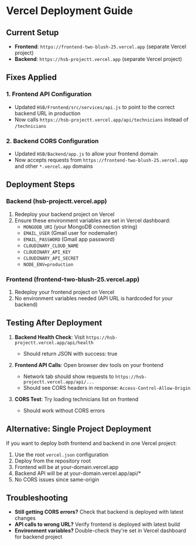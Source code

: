 # Vercel Deployment Guide

## Current Setup
- **Frontend**: `https://frontend-two-blush-25.vercel.app` (separate Vercel project)
- **Backend**: `https://hsb-projectt.vercel.app` (separate Vercel project)

## Fixes Applied

### 1. Frontend API Configuration
- Updated `HSB/Frontend/src/services/api.js` to point to the correct backend URL in production
- Now calls `https://hsb-projectt.vercel.app/api/technicians` instead of `/technicians`

### 2. Backend CORS Configuration  
- Updated `HSB/Backend/app.js` to allow your frontend domain
- Now accepts requests from `https://frontend-two-blush-25.vercel.app` and other `*.vercel.app` domains

## Deployment Steps

### Backend (hsb-projectt.vercel.app)
1. Redeploy your backend project on Vercel
2. Ensure these environment variables are set in Vercel dashboard:
   - `MONGODB_URI` (your MongoDB connection string)
   - `EMAIL_USER` (Gmail user for nodemailer)  
   - `EMAIL_PASSWORD` (Gmail app password)
   - `CLOUDINARY_CLOUD_NAME`
   - `CLOUDINARY_API_KEY`
   - `CLOUDINARY_API_SECRET`
   - `NODE_ENV=production`

### Frontend (frontend-two-blush-25.vercel.app)
1. Redeploy your frontend project on Vercel
2. No environment variables needed (API URL is hardcoded for your backend)

## Testing After Deployment

1. **Backend Health Check**: Visit `https://hsb-projectt.vercel.app/api/health`
   - Should return JSON with success: true

2. **Frontend API Calls**: Open browser dev tools on your frontend
   - Network tab should show requests to `https://hsb-projectt.vercel.app/api/...`
   - Should see CORS headers in response: `Access-Control-Allow-Origin`

3. **CORS Test**: Try loading technicians list on frontend
   - Should work without CORS errors

## Alternative: Single Project Deployment

If you want to deploy both frontend and backend in one Vercel project:

1. Use the root `vercel.json` configuration 
2. Deploy from the repository root
3. Frontend will be at your-domain.vercel.app
4. Backend API will be at your-domain.vercel.app/api/*
5. No CORS issues since same-origin

## Troubleshooting

- **Still getting CORS errors?** Check that backend is deployed with latest changes
- **API calls to wrong URL?** Verify frontend is deployed with latest build
- **Environment variables?** Double-check they're set in Vercel dashboard for backend project
